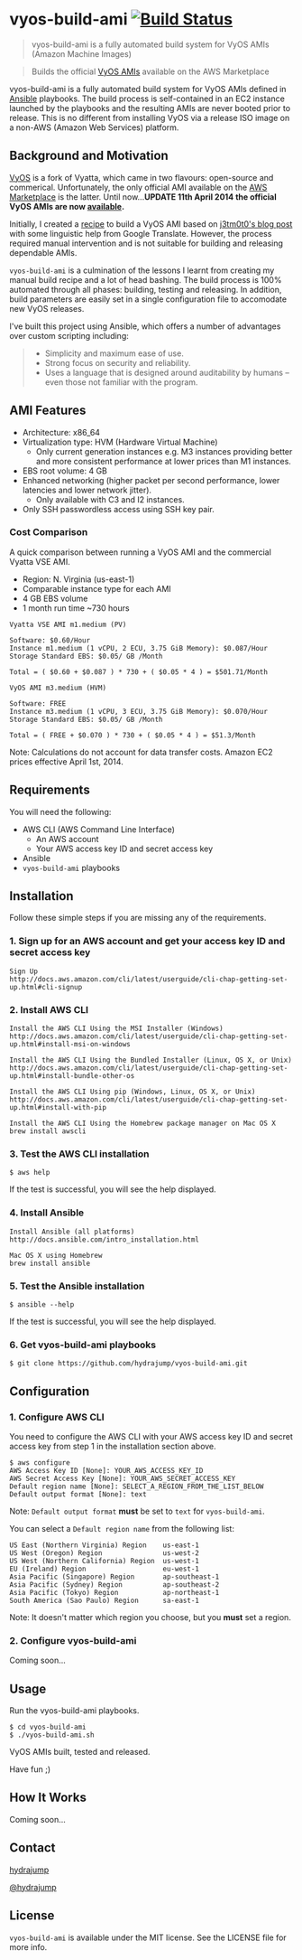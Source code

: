 # vyos-build-ami [![Build Status](https://travis-ci.org/vyos/build-ami.svg?branch=master)](https://travis-ci.org/vyos/build-ami)

>vyos-build-ami is a fully automated build system for VyOS AMIs (Amazon Machine Images)

>Builds the official [VyOS AMIs](https://aws.amazon.com/marketplace/pp/B00JK5UPF6) available on the AWS Marketplace

vyos-build-ami is a fully automated build system for VyOS AMIs defined in [Ansible](http://ansible.com/) playbooks. The build process is self-contained in an EC2 instance launched by the playbooks and the resulting AMIs are never booted prior to release. This is no different from installing VyOS via a release ISO image on a non-AWS (Amazon Web Services) platform.

## Background and Motivation

[VyOS](http://vyos.net) is a fork of Vyatta, which came in two flavours: open-source and commerical. Unfortunately, the only official AMI available on the [AWS Marketplace](https://aws.amazon.com/marketplace/) is the latter. Until now...**UPDATE 11th April 2014 the official VyOS AMIs are now [available](https://aws.amazon.com/marketplace/pp/B00JK5UPF6).**

Initially, I created a [recipe]() to build a VyOS AMI based on [j3tm0t0's blog post](http://d.hatena.ne.jp/j3tm0t0/20131026/1382797766) with some linguistic help from Google Translate. However, the process required manual intervention and is not suitable for building and releasing dependable AMIs.

`vyos-build-ami` is a culmination of the lessons I learnt from creating my manual build recipe and a lot of head bashing. The build process is 100% automated through all phases: building, testing and releasing. In addition, build parameters are easily set in a single configuration file to accomodate new VyOS releases.

I've built this project using Ansible, which offers a number of advantages over custom scripting including:

>- Simplicity and maximum ease of use.
>- Strong focus on security and reliability.
>- Uses a language that is designed around auditability by humans – even those not familiar with the program.


## AMI Features

- Architecture: x86_64
- Virtualization type: HVM (Hardware Virtual Machine)
    - Only current generation instances e.g. M3 instances providing better and more consistent performance at lower prices than M1 instances.
- EBS root volume: 4 GB
- Enhanced networking (higher packet per second performance, lower latencies and lower network jitter).
    - Only available with C3 and I2 instances.
- Only SSH passwordless access using SSH key pair.

### Cost Comparison

A quick comparison between running a VyOS AMI and the commercial Vyatta VSE AMI.

- Region: N. Virginia (us-east-1)
- Comparable instance type for each AMI
- 4 GB EBS volume
- 1 month run time ~730 hours

```shell
Vyatta VSE AMI m1.medium (PV)

Software: $0.60/Hour
Instance m1.medium (1 vCPU, 2 ECU, 3.75 GiB Memory): $0.087/Hour
Storage Standard EBS: $0.05/ GB /Month

Total = ( $0.60 + $0.087 ) * 730 + ( $0.05 * 4 ) = $501.71/Month
```

```shell
VyOS AMI m3.medium (HVM)

Software: FREE
Instance m3.medium (1 vCPU, 3 ECU, 3.75 GiB Memory): $0.070/Hour
Storage Standard EBS: $0.05/ GB /Month

Total = ( FREE + $0.070 ) * 730 + ( $0.05 * 4 ) = $51.3/Month
```

Note: Calculations do not account for data transfer costs. Amazon EC2 prices effective April 1st, 2014.


## Requirements

You will need the following:

- AWS CLI (AWS Command Line Interface)
    - An AWS account
    - Your AWS access key ID and secret access key
- Ansible
- `vyos-build-ami` playbooks


## Installation

Follow these simple steps if you are missing any of the requirements.

### 1. Sign up for an AWS account and get your access key ID and secret access key

```shell
Sign Up
http://docs.aws.amazon.com/cli/latest/userguide/cli-chap-getting-set-up.html#cli-signup
```

### 2. Install AWS CLI

```shell
Install the AWS CLI Using the MSI Installer (Windows)
http://docs.aws.amazon.com/cli/latest/userguide/cli-chap-getting-set-up.html#install-msi-on-windows

Install the AWS CLI Using the Bundled Installer (Linux, OS X, or Unix)
http://docs.aws.amazon.com/cli/latest/userguide/cli-chap-getting-set-up.html#install-bundle-other-os

Install the AWS CLI Using pip (Windows, Linux, OS X, or Unix)
http://docs.aws.amazon.com/cli/latest/userguide/cli-chap-getting-set-up.html#install-with-pip

Install the AWS CLI Using the Homebrew package manager on Mac OS X
brew install awscli
```

### 3. Test the AWS CLI installation

```shell
$ aws help
```

If the test is successful, you will see the help displayed.

### 4. Install Ansible

```shell
Install Ansible (all platforms)
http://docs.ansible.com/intro_installation.html

Mac OS X using Homebrew
brew install ansible
```

### 5. Test the Ansible installation

```shell
$ ansible --help
```

If the test is successful, you will see the help displayed.

### 6. Get vyos-build-ami playbooks

```shell
$ git clone https://github.com/hydrajump/vyos-build-ami.git
```


## Configuration

### 1. Configure AWS CLI

You need to configure the AWS CLI with your AWS access key ID and secret access key from step 1 in the installation section above.

```shell
$ aws configure
AWS Access Key ID [None]: YOUR_AWS_ACCESS_KEY_ID
AWS Secret Access Key [None]: YOUR_AWS_SECRET_ACCESS_KEY
Default region name [None]: SELECT_A_REGION_FROM_THE_LIST_BELOW
Default output format [None]: text
```

Note: `Default output format` **must** be set to `text` for `vyos-build-ami`.

You can select a `Default region name` from the following list:

```shell
US East (Northern Virginia) Region    us-east-1
US West (Oregon) Region               us-west-2
US West (Northern California) Region  us-west-1
EU (Ireland) Region                   eu-west-1
Asia Pacific (Singapore) Region       ap-southeast-1
Asia Pacific (Sydney) Region          ap-southeast-2
Asia Pacific (Tokyo) Region           ap-northeast-1
South America (Sao Paulo) Region      sa-east-1
```

Note: It doesn't matter which region you choose, but you **must** set a region.

### 2. Configure vyos-build-ami

Coming soon...


## Usage

Run the vyos-build-ami playbooks.

```shell
$ cd vyos-build-ami
$ ./vyos-build-ami.sh
```

VyOS AMIs built, tested and released.

Have fun ;)

## How It Works

Coming soon...


## Contact

[hydrajump](https://github.com/hydrajump)

[@hydrajump](https://twitter.com/hydrajump)


## License

`vyos-build-ami` is available under the MIT license. See the LICENSE file for more info.
